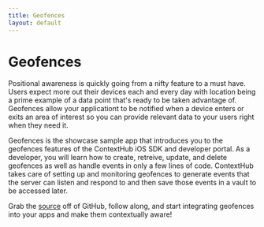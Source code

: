 ```yaml
---
title: Geofences
layout: default
---
```

# Geofences
<!--
<div class="text-center">
  {% include geofences_thumbs.html %}
</div> -->


Positional awareness is quickly going from a nifty feature to a must have. Users expect more out their devices each and every day with location being a prime example of a data point that's ready to be taken advantage of. Geofences allow your applicationt to be notified when a device enters or exits an area of interest so you can provide relevant data to your users right when they need it.

Geofences is the showcase sample app that introduces you to the geofences features of the ContextHub iOS SDK and developer portal. As a developer, you will learn how to create, retreive, update, and delete geofences as well as handle events in only a few lines of code. ContextHub takes care of setting up and monitoring geofences to generate events that the server can listen and respond to and then save those events in a vault to be accessed later.

Grab the [source](https://github.com/contexthub/geofences) off of GitHub, follow along, and start integrating geofences into your apps and make them contextually aware!

<br />
<br />